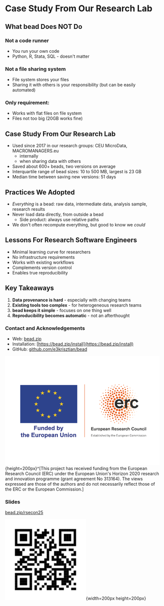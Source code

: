 # Case Study From Our Research Lab

## What bead Does NOT Do

### Not a code runner
- You run your own code
- Python, R, Stata, SQL - doesn't matter

### Not a file sharing system
- File system stores your files
- Sharing it with others is your responsibility (but can be easily automated)

### Only requirement:
- Works with flat files on file system
- Files not too big (20GB works fine)


## Case Study From Our Research Lab
- Used since 2017 in our research groups: CEU MicroData, MACROMANAGERS.eu 
    - internally
    - when sharing data with others
- Saved about 600+ beads, two versions on average
- Interquartile range of bead sizes: 10 to 500 MB, largest is 23 GB
- Median time between saving new versions: 51 days

## Practices We Adopted
- _Everything_ is a bead: raw data, intermediate data, analysis sample, research results
- Never load data directly, from outside a bead
    - Side product: always use relative paths
- We don't often recompute everything, but good to know we _could_

## Lessons For Research Software Engineers

- Minimal learning curve for researchers
- No infrastructure requirements
- Works with existing workflows
- Complements version control
- Enables true reproducibility

## Key Takeaways

1. **Data provenance is hard** - especially with changing teams
2. **Existing tools too complex** - for heterogeneous research teams  
3. **bead keeps it simple** - focuses on one thing well
4. **Reproducibility becomes automatic** - not an afterthought

### Contact and Acknowledgements
- Web: [bead.zip](https://bead.zip)
- Installation: [https://bead.zip/install](https://bead.zip/install)
- GitHub: [github.com/e3krisztian/bead](https://github.com/e3krisztian/bead)

![](images/erc-logo.png){height=200px}^[This project has received funding from the European Research Council (ERC) under the European Union's Horizon 2020 research and innovation programme (grant agreement No 313164). The views expressed are those of the authors and do not necessarily reflect those of the ERC or the European Commission.]

### Slides 

[bead.zip/rsecon25](https://bead.zip/rsecon25)

![](images/qr-slide-url.svg){width=200px height=200px}
